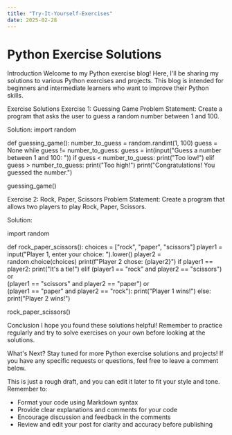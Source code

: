 ```yaml
---
title: "Try-It-Yourself-Exercises"
date: 2025-02-28
---
```

# Python Exercise Solutions
Introduction
Welcome to my Python exercise blog! Here, I'll be sharing my solutions to various Python exercises and projects. This blog is intended for beginners and intermediate learners who want to improve their Python skills.

Exercise Solutions
Exercise 1: Guessing Game
Problem Statement: Create a program that asks the user to guess a random number between 1 and 100.

Solution:
import random

def guessing_game():
    number_to_guess = random.randint(1, 100)
    guess = None
    while guess != number_to_guess:
        guess = int(input("Guess a number between 1 and 100: "))
        if guess < number_to_guess:
            print("Too low!")
        elif guess > number_to_guess:
            print("Too high!")
    print("Congratulations! You guessed the number.")

guessing_game()

Exercise 2: Rock, Paper, Scissors
Problem Statement: Create a program that allows two players to play Rock, Paper, Scissors.

Solution:

import random

def rock_paper_scissors():
    choices = ["rock", "paper", "scissors"]
    player1 = input("Player 1, enter your choice: ").lower()
    player2 = random.choice(choices)
    print(f"Player 2 chose: {player2}")
    if player1 == player2:
        print("It's a tie!")
    elif (player1 == "rock" and player2 == "scissors") or \
         (player1 == "scissors" and player2 == "paper") or \
         (player1 == "paper" and player2 == "rock"):
        print("Player 1 wins!")
    else:
        print("Player 2 wins!")

rock_paper_scissors()

Conclusion
I hope you found these solutions helpful! Remember to practice regularly and try to solve exercises on your own before looking at the solutions.

What's Next?
Stay tuned for more Python exercise solutions and projects! If you have any specific requests or questions, feel free to leave a comment below.

This is just a rough draft, and you can edit it later to fit your style and tone. Remember to:

- Format your code using Markdown syntax
- Provide clear explanations and comments for your code
- Encourage discussion and feedback in the comments
- Review and edit your post for clarity and accuracy before publishing

